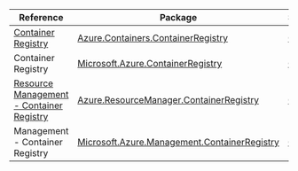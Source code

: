 | Reference | Package | Source |
|---|---|---|
|[Container Registry](containers.containerregistry-readme.md)|[Azure.Containers.ContainerRegistry](https://www.nuget.org/packages/Azure.Containers.ContainerRegistry)|[GitHub](https://github.com/Azure/azure-sdk-for-net/blob/main/sdk/containerregistry/Azure.Containers.ContainerRegistry)|
|Container Registry|[Microsoft.Azure.ContainerRegistry](https://www.nuget.org/packages/Microsoft.Azure.ContainerRegistry)|[GitHub](https://github.com/Azure/azure-sdk-for-net/blob/main/)|
|[Resource Management - Container Registry](resourcemanager.containerregistry-readme.md)|[Azure.ResourceManager.ContainerRegistry](https://www.nuget.org/packages/Azure.ResourceManager.ContainerRegistry)|[GitHub](https://github.com/Azure/azure-sdk-for-net/blob/main/sdk/containerregistry/Azure.ResourceManager.ContainerRegistry)|
|Management - Container Registry|[Microsoft.Azure.Management.ContainerRegistry](https://www.nuget.org/packages/Microsoft.Azure.Management.ContainerRegistry)|[GitHub](https://github.com/Azure/azure-sdk-for-net/blob/main/)|
